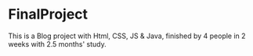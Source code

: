# FinalProject
This is a Blog project with Html, CSS, JS &amp; Java, finished by 4 people in 2 weeks with 2.5 months' study.
